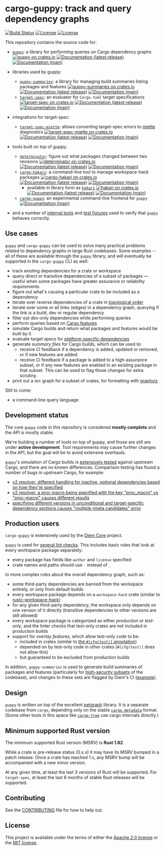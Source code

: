 # cargo-guppy: track and query dependency graphs

[![Build Status](https://github.com/guppy-rs/guppy/workflows/CI/badge.svg?branch=main)](<(https://github.com/guppy-rs/guppy/actions?query=workflow%3ACI+branch%3Amain)>)
[![License](https://img.shields.io/badge/license-Apache-green.svg)](LICENSE-APACHE) [![License](https://img.shields.io/badge/license-MIT-green.svg)](LICENSE-MIT)

This repository contains the source code for:

- [`guppy`](guppy): a library for performing queries on Cargo dependency graphs [![guppy on crates.io](https://img.shields.io/crates/v/guppy)](https://crates.io/crates/guppy) [![Documentation (latest release)](https://docs.rs/guppy/badge.svg)](https://docs.rs/guppy/) [![Documentation (main)](https://img.shields.io/badge/docs-main-59f)](https://guppy-rs.github.io/guppy/rustdoc/guppy/)
- libraries used by guppy:
  - [`guppy-summaries`](guppy-summaries): a library for managing build summaries listing packages and features [![guppy-summaries on crates.io](https://img.shields.io/crates/v/guppy-summaries)](https://crates.io/crates/guppy-summaries) [![Documentation (latest release)](https://docs.rs/guppy-summaries/badge.svg)](https://docs.rs/guppy-summaries/) [![Documentation (main)](https://img.shields.io/badge/docs-main-59f)](https://guppy-rs.github.io/guppy/rustdoc/guppy_summaries/)
  - [`target-spec`](target-spec): an evaluator for `Cargo.toml` target specifications [![target-spec on crates.io](https://img.shields.io/crates/v/target-spec)](https://crates.io/crates/target-spec) [![Documentation (latest release)](https://docs.rs/target-spec/badge.svg)](https://docs.rs/target-spec/) [![Documentation (main)](https://img.shields.io/badge/docs-main-59f)](https://guppy-rs.github.io/guppy/rustdoc/target_spec/)
- integrations for target-spec:

  - [`target-spec-miette`](target-spec-miette): allows converting target-spec errors to [miette](https://docs.rs/miette) diagnostics [![target-spec-miette on crates.io](https://img.shields.io/crates/v/target-spec-miette)](https://crates.io/crates/target-spec-miette) [![Documentation (latest release)](https://docs.rs/target-spec-miette/badge.svg)](https://docs.rs/target-spec-miette/) [![Documentation (main)](https://img.shields.io/badge/docs-main-59f)](https://guppy-rs.github.io/guppy/rustdoc/target_spec_miette/)

- tools built on top of guppy:
  - [`determinator`](tools/determinator): figure out what packages changed between two revisions [![determinator on crates.io](https://img.shields.io/crates/v/determinator)](https://crates.io/crates/determinator) [![Documentation (latest release)](https://docs.rs/determinator/badge.svg)](https://docs.rs/determinator/) [![Documentation (main)](https://img.shields.io/badge/docs-main-59f)](https://guppy-rs.github.io/guppy/rustdoc/determinator/)
  - [`cargo-hakari`](tools/cargo-hakari): a command-line tool to manage workspace-hack packages [![cargo-hakari on crates.io](https://img.shields.io/crates/v/cargo-hakari)](https://crates.io/crates/cargo-hakari) [![Documentation (latest release)](https://docs.rs/cargo-hakari/badge.svg)](https://docs.rs/cargo-hakari/) [![Documentation (main)](https://img.shields.io/badge/docs-main-59f)](https://guppy-rs.github.io/guppy/rustdoc/cargo_hakari/)
    - available in library form as [`hakari`](tools/hakari) [![hakari on crates.io](https://img.shields.io/crates/v/hakari)](https://crates.io/crates/hakari) [![Documentation (latest release)](https://docs.rs/hakari/badge.svg)](https://docs.rs/hakari/) [![Documentation (main)](https://img.shields.io/badge/docs-main-59f)](https://guppy-rs.github.io/guppy/rustdoc/hakari/)
  - [`cargo-guppy`](cargo-guppy): an experimental command-line frontend for `guppy` [![Documentation (main)](https://img.shields.io/badge/docs-main-59f)](https://guppy-rs.github.io/guppy/rustdoc/cargo_guppy/)
- and a number of [internal tools](internal-tools) and [test fixtures](fixtures) used to verify that `guppy` behaves correctly.

## Use cases

`guppy` and `cargo-guppy` can be used to solve many practical problems related to dependency graphs in large Rust
codebases. Some examples -- all of these are available through the `guppy` library, and will eventually be supported in
the `cargo-guppy` CLI as well:

- track existing dependencies for a crate or workspace
- query direct or transitive dependencies of a subset of packages — useful when some packages have greater assurance or
  reliability requirements
- figure out what's causing a particular crate to be included as a dependency
- iterate over reverse dependencies of a crate in [topological order](https://en.wikipedia.org/wiki/Topological_sorting)
- iterate over some or all links (edges) in a dependency graph, querying if the link is a build, dev or regular
  dependency
- filter out dev-only dependencies while performing queries
- perform queries based on [Cargo features](https://doc.rust-lang.org/cargo/reference/features.html)
- simulate Cargo builds and return what packages and features would be built by it
- evaluate target specs for [platform-specific dependencies](https://doc.rust-lang.org/cargo/reference/specifying-dependencies.html#platform-specific-dependencies)
- generate _summary files_ for Cargo builds, which can be used to:
  - receive CI feedback if a dependency is added, updated or removed, or if new features are added
  - receive CI feedback if a package is added to a high-assurance subset, or if any new features are enabled in
    an existing package in that subset. This can be used to flag those changes for extra scrutiny.
- print out a `dot` graph for a subset of crates, for formatting with [graphviz](https://www.graphviz.org/)

Still to come:

- a command-line query language

## Development status

The core `guppy` code in this repository is considered **mostly complete** and the API is mostly stable.

We're building a number of tools on top of guppy, and those are still are under **active development**. Tool requirements may cause further changes in the API, but the goal will be to avoid extensive overhauls.

`guppy`'s simulation of Cargo builds is [extensively tested](https://github.com/guppy-rs/guppy/blob/main/internal-tools/cargo-compare/src/lib.rs) against upstream Cargo, and there are no known differences.
Comparison testing has found a number of bugs in upstream Cargo, for example:

- [v2 resolver: different handling for inactive, optional dependencies based on how they're specified](https://github.com/rust-lang/cargo/issues/8316)
- [v2 resolver: a proc macro being specified with the key "proc_macro" vs "proc-macro" causes different results](https://github.com/rust-lang/cargo/issues/8315)
- [specifying different versions in unconditional and target-specific dependency sections causes "multiple rmeta candidates" error](https://github.com/rust-lang/cargo/issues/8032)

## Production users

`cargo-guppy` is extensively used by the [Diem Core](https://github.com/diem/diem) project.

`guppy` is used for [several lint checks](https://github.com/diem/diem/blob/main/devtools/x/src/lint/guppy.rs). This includes basic rules that look at every workspace package separately:

- every package has fields like `author` and `license` specified
- crate names and paths should use `-` instead of `_`

to more complex rules about the overall dependency graph, such as:

- some third-party dependencies are banned from the workspace entirely, or only from default builds
- every workspace package depends on a `workspace-hack` crate (similar to [rustc-workspace-hack](https://github.com/rust-lang/rust/tree/master/src/tools/rustc-workspace-hack))
- for any given third-party dependency, the workspace only depends on one version of it directly (transitive dependencies to other versions are still allowed)
- every workspace package is categorized as either _production_ or _test-only_, and the linter checks that test-only crates are not included in production builds
- support for _overlay features_, which allow test-only code to be:
  - included in crates (similar to [the `#[cfg(test)]` annotation](https://doc.rust-lang.org/book/ch11-03-test-organization.html#the-tests-module-and-cfgtest))
  - depended on by test-only code in other crates (`#[cfg(test)]` does not allow this)
  - but guaranteed to be excluded from production builds

In addition, `guppy-summaries` is used to generate build summaries of packages and features (particularly for [high-security subsets](https://en.wikipedia.org/wiki/Trusted_computing_base) of the codebase), and changes to these sets are flagged by Diem's CI ([example](https://github.com/diem/diem/pull/5799#issuecomment-682221102)).

## Design

`guppy` is written on top of the excellent [petgraph](https://github.com/petgraph/petgraph) library. It is a separate
codebase from `cargo`, depending only on the stable [`cargo
metadata`](https://doc.rust-lang.org/cargo/commands/cargo-metadata.html) format. (Some other tools in this space like
[`cargo-tree`](https://github.com/sfackler/cargo-tree) use cargo internals directly.)

## Minimum supported Rust version

The minimum supported Rust version (MSRV) is **Rust 1.82**.

While a crate is pre-release status (0.x.x) it may have its MSRV bumped in a patch release. Once a crate has reached
1.x, any MSRV bump will be accompanied with a new minor version.

At any given time, at least the last 3 versions of Rust will be supported. For `target-spec`, at least
the last 6 months of stable Rust releases will be supported.

## Contributing

See the [CONTRIBUTING](CONTRIBUTING.md) file for how to help out.

## License

This project is available under the terms of either the [Apache 2.0 license](LICENSE-APACHE) or the [MIT
license](LICENSE-MIT).
